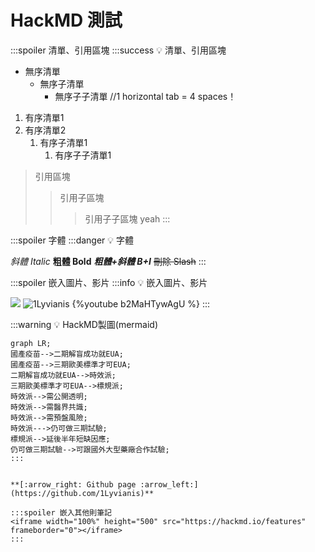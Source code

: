 # HackMD 測試


:::spoiler 清單、引用區塊
:::success
:bulb: 清單、引用區塊

- 無序清單
    - 無序子清單
        - 無序子子清單
//1 horizontal tab = 4 spaces！
1. 有序清單1
2. 有序清單2
   1. 有序子清單1
       1. 有序子子清單1
>引用區塊
>>引用子區塊
>>>引用子子區塊
>>>yeah
:::


:::spoiler 字體
:::danger
:bulb: 字體

*斜體 Italic*
**粗體 Bold**
***粗體+斜體 B+I***
~~刪除 Slash~~
:::


:::spoiler 嵌入圖片、影片
:::info
:bulb: 嵌入圖片、影片

![](https://i.imgur.com/wMDqEDU.png)
![1Lyvianis](https://avatars.githubusercontent.com/u/90820690?v=4)
{%youtube b2MaHTywAgU %}
:::



:::warning
:bulb: HackMD製圖(mermaid)
```mermaid
graph LR;
國產疫苗-->二期解盲成功就EUA;
國產疫苗-->三期歐美標準才可EUA;
二期解盲成功就EUA-->時效派;
三期歐美標準才可EUA-->標規派;
時效派-->需公開透明;
時效派-->需醫界共識;
時效派-->需預盤風險;
時效派--->仍可做三期試驗;
標規派-->延後半年短缺因應;
仍可做三期試驗-->可跟國外大型藥廠合作試驗;
:::


**[:arrow_right: Github page :arrow_left:](https://github.com/1Lyvianis)**

:::spoiler 嵌入其他則筆記
<iframe width="100%" height="500" src="https://hackmd.io/features" frameborder="0"></iframe>
:::